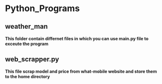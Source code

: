 # Python_Programs
## weather_man
#### This folder contain differnet files in which you can use main.py file to exceute the program
## web_scrapper.py 
#### This file scrap model and price from what-mobile website and store them to the home directory
